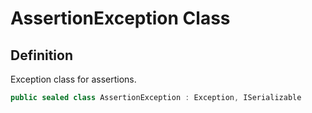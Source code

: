 # AssertionException Class
## Definition

Exception class for assertions.

```c#
public sealed class AssertionException : Exception, ISerializable
```

